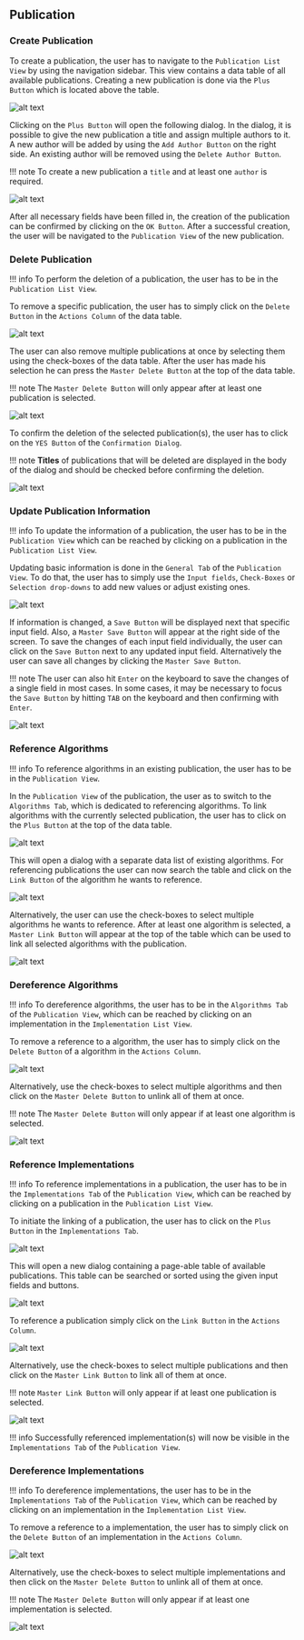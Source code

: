 ## Publication 
### Create Publication

To create a publication, the user has to navigate to the ``Publication List View`` by using the navigation sidebar. This view contains a data table of all available publications. Creating a new publication is done via the ``Plus Button`` which is located above the table.

![alt text](/user-guide/images/publication/Create_Publication_-_Step_1.png "Open Creation Dialog")

Clicking on the ``Plus Button`` will open the following dialog.
In the dialog, it is possible to give the new publication a title and assign multiple authors to it. A new author will be added by using the ``Add Author Button`` on the right side. An existing author will be removed using the ``Delete Author Button``.

!!! note 
    To create a new publication a ``title`` and at least one ``author`` is required.

![alt text](/user-guide/images/publication/Create_Publication_-_Step_3.png "Fill Creation Dialog")

After all necessary fields have been filled in, the creation of the publication can be confirmed by clicking on the ``OK Button``. After a successful creation, the user will be navigated to the ``Publication View`` of the new publication.

### Delete Publication

!!! info 
    To perform the deletion of a publication, the user has to be in the ``Publication List View``.

To remove a specific publication, the user has to simply click on the ``Delete Button`` in the ``Actions Column`` of the data table.

![alt text](/user-guide/images/publication/Delete_Publication_-_Step_1.png "Delete single publication")

The user can also remove multiple publications at once by selecting them using the check-boxes of the data table. After the user has made his selection he can press the ``Master Delete Button`` at the top of the data table.

!!! note 
    The ``Master Delete Button`` will only appear after at least one publication is selected.
	
![alt text](/user-guide/images/publication/Delete_Publication_-_Step_1.1.png "Delete multiple publications")

To confirm the deletion of the selected publication(s), the user has to click on the ``YES Button`` of the ``Confirmation Dialog``.

!!! note 
    **Titles** of publications that will be deleted are displayed in the body of the dialog and should be checked before confirming the deletion.
	
![alt text](/user-guide/images/publication/Delete_Publication_-_Step_2.png "Confirm deletion")

### Update Publication Information

!!! info 
    To update the information of a publication, the user has to be in the ``Publication View`` which can be reached by clicking on a publication in the ``Publication List View``.

Updating basic information is done in the ``General Tab`` of the ``Publication View``. To do that, the user has to simply use the ``Input fields``, ``Check-Boxes`` or ``Selection drop-downs`` to add new values or adjust existing ones.

![alt text](/user-guide/images/publication/Update_Publication_Properties_-_Step_1.png "'General Tab' of the 'Publication View'")

If information is changed, a ``Save Button`` will be displayed next that specific input field. Also, a ``Master Save Button`` will appear at the right side of the screen. To save the changes of each input field individually, the user can click on the ``Save Button`` next to any updated input field. Alternatively the user can save all changes by clicking the ``Master Save Button``.

!!! note 
    The user can also hit ``Enter`` on the keyboard to save the changes of a single field in most cases. In some cases, it may be necessary to focus the ``Save Button`` by hitting ``TAB`` on the keyboard and then confirming with ``Enter``.

![alt text](/user-guide/images/publication/Update_Publication_Properties_-_Step_2.png "Saving the changes")

### Reference Algorithms

!!! info
    To reference algorithms in an existing publication, the user has to be in the ``Publication View``.

In the ``Publication View`` of the publication, the user as to switch to the ``Algorithms Tab``, which is dedicated to referencing algorithms.
To link algorithms with the currently selected publication, the user has to click on the ``Plus Button`` at the top of the data table.

![alt text](/user-guide/images/publication/Link_Algorithm_-_Step_1.png "Open dialog for referencing publications")

This will open a dialog with a separate data list of existing algorithms.
For referencing publications the user can now search the table and click on the ``Link Button`` of the algorithm he wants to reference.

![alt text](/user-guide/images/publication/Link_Algorithm_-_Step_2.1.png "Link single algorithm")

Alternatively, the user can use the check-boxes to select multiple algorithms he wants to reference. 
After at least one algorithm is selected, a ``Master Link Button`` will appear at the top of the table which can be used to link all selected algorithms with the publication.

![alt text](/user-guide/images/publication/Link_Algorithm_-_Step_2.2.png "Link multiple algorithms")

### Dereference Algorithms

!!! info 
    To dereference algorithms, the user has to be in the ``Algorithms Tab`` of the ``Publication View``, which can be reached by clicking on an implementation in the ``Implementation List View``.
	
To remove a reference to a algorithm, the user has to simply click on the ``Delete Button`` of a algorithm in the ``Actions Column``.

![alt text](/user-guide/images/publication/Unlink_Algorithm_-_Step_1.1.png "Dereference single algorithm")

Alternatively, use the check-boxes to select multiple algorithms and then click on the ``Master Delete Button`` to unlink all of them at once.

!!! note 
    The ``Master Delete Button`` will only appear if at least one algorithm is selected.
	
![alt text](/user-guide/images/publication/Unlink_Algorithm_-_Step_1.2.png "Dereference multiple algorithms")

### Reference Implementations

!!! info 
    To reference implementations in a publication, the user has to be in the ``Implementations Tab`` of the ``Publication View``, which can be reached by clicking on a publication in the ``Publication List View``.
	
To initiate the linking of a publication, the user has to click on the ``Plus Button`` in the ``Implementations Tab``.

![alt text](/user-guide/images/publication/Link_Implementation_-_Step_1.png "Click on '+' in 'Implementations'-Tab")

This will open a new dialog containing a page-able table of available publications. This table can be searched or sorted using the given input fields and buttons.

![alt text](/user-guide/images/publication/Link_Implementation_-_Step_2.png "Filter existing publications using table controls")

To reference a publication simply click on the ``Link Button`` in the ``Actions Column``.

![alt text](/user-guide/images/publication/Link_Implementation_-_Step_3.1.png "Reference single implementation")

Alternatively, use the check-boxes to select multiple publications and then click on the ``Master Link Button`` to link all of them at once.

!!! note 
    ``Master Link Button`` will only appear if at least one publication is selected.
	
![alt text](/user-guide/images/publication/Link_Implementation_-_Step_3.2.png "Reference multiple implementations")

!!! info 
    Successfully referenced implementation(s) will now be visible in the ``Implementations Tab`` of the ``Publication View``.


### Dereference Implementations

!!! info 
    To dereference implementations, the user has to be in the ``Implementations Tab`` of the ``Publication View``, which can be reached by clicking on an implementation in the ``Implementation List View``.
	
To remove a reference to a implementation, the user has to simply click on the ``Delete Button`` of an implementation in the ``Actions Column``.

![alt text](/user-guide/images/implementation/Unlink_Publication_-_Step_1.1.png "Dereference single implementation")

Alternatively, use the check-boxes to select multiple implementations and then click on the ``Master Delete Button`` to unlink all of them at once.

!!! note 
    The ``Master Delete Button`` will only appear if at least one implementation is selected.
	
![alt text](/user-guide/images/implementation/Unlink_Publication_-_Step_1.2.png "Dereference multiple implementations")

